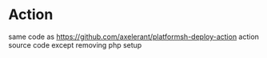 # Action
same code as https://github.com/axelerant/platformsh-deploy-action action source code except removing php setup